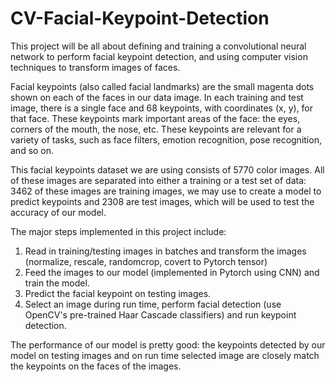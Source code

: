 # CV-Facial-Keypoint-Detection
This project will be all about defining and training a convolutional neural network to perform facial keypoint detection, and using computer vision techniques to transform images of faces. 

Facial keypoints (also called facial landmarks) are the small magenta dots shown on each of the faces in our data image. In each training and test image, there is a single face and 68 keypoints, with coordinates (x, y), for that face. These keypoints mark important areas of the face: the eyes, corners of the mouth, the nose, etc. These keypoints are relevant for a variety of tasks, such as face filters, emotion recognition, pose recognition, and so on. 

This facial keypoints dataset we are using consists of 5770 color images. All of these images are separated into either a training or a test set of data: 3462 of these images are training images, we may use to create a model to predict keypoints and 2308 are test images, which will be used to test the accuracy of our model.

The major steps implemented in this project include:
1) Read in training/testing images in batches and transform the images (normalize, rescale, randomcrop, covert to Pytorch tensor)
2) Feed the images to our model (implemented in Pytorch using CNN) and train the model.
3) Predict the facial keypoint on testing images.
4) Select an image during run time, perform facial detection (use OpenCV's pre-trained Haar Cascade classifiers) and run keypoint detection.

The performance of our model is pretty good: the keypoints detected by our model on testing images and on run time selected image are closely match the keypoints on the faces of the images.

